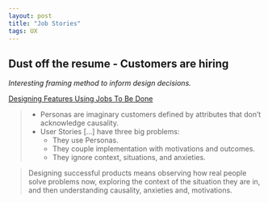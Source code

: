```yaml
---
layout: post
title: "Job Stories"
tags: UX
---
```

## Dust off the resume - Customers are hiring
*Interesting framing method to inform design decisions.*

[Designing Features Using Jobs To Be Done](https://blog.intercom.io/using-job-stories-design-features-ui-ux/)

> * Personas are imaginary customers defined by attributes that don’t acknowledge causality.
> * User Stories [...] have three big problems:
>   * They use Personas.
>   * They couple implementation with motivations and outcomes.
>   * They ignore context, situations, and anxieties.

> Designing successful products means observing how real people solve problems now, exploring the context of the situation they are in, and then understanding causality, anxieties and, motivations.